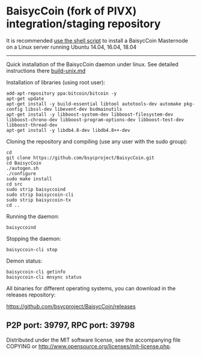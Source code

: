 BaisycCoin (fork of PIVX) integration/staging repository
======================================


It is recommended [use the shell script](https://github.com/bsycproject/bsycinstall) to install a BaisycCoin Masternode on a Linux server running Ubuntu 14.04, 16.04, 18.04

***

Quick installation of the BaisycCoin daemon under linux. See detailed instructions there [build-unix.md](build-unix.md)

Installation of libraries (using root user):

    add-apt-repository ppa:bitcoin/bitcoin -y
    apt-get update
    apt-get install -y build-essential libtool autotools-dev automake pkg-config libssl-dev libevent-dev bsdmainutils
    apt-get install -y libboost-system-dev libboost-filesystem-dev libboost-chrono-dev libboost-program-options-dev libboost-test-dev libboost-thread-dev
    apt-get install -y libdb4.8-dev libdb4.8++-dev

Cloning the repository and compiling (use any user with the sudo group):

    cd
    git clone https://github.com/bsycproject/BaisycCoin.git
    cd BaisycCoin
    ./autogen.sh
    ./configure
    sudo make install
    cd src
    sudo strip baisyccoind
    sudo strip baisyccoin-cli
    sudo strip baisyccoin-tx
    cd ..

Running the daemon:

    baisyccoind 

Stopping the daemon:

    baisyccoin-cli stop

Demon status:

    baisyccoin-cli getinfo
    baisyccoin-cli mnsync status

All binaries for different operating systems, you can download in the releases repository:

https://github.com/bsycproject/BaisycCoin/releases

P2P port: 39797, RPC port: 39798
-
Distributed under the MIT software license, see the accompanying file COPYING or http://www.opensource.org/licenses/mit-license.php.
